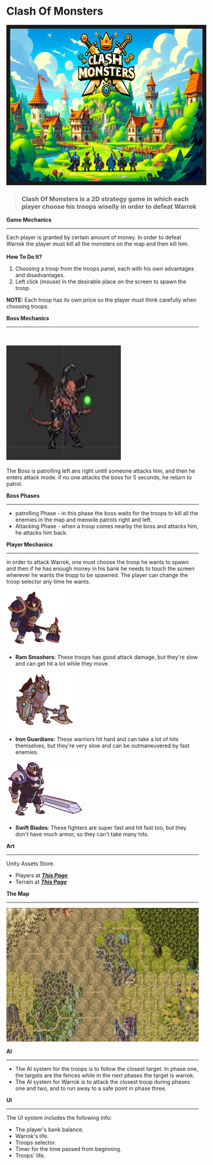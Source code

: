 # Clash Of Monsters

<img src="Assets/_Alon/Art/BackGround.png" width="600" height="400" border="10"/>

>### Clash Of Monsters is a 2D strategy game in which each player choose his troops wiselly in order to defeat Warrok

**Game Mechanics**

---
Each player is granted by certain amount of money. In order to defeat Warrok the player must kill all the monsters on the map and then kill him. <br><br>
**How To Do It?**
1. Choosing a troop from the troops panel, each with his own advantages and disadvantages.
2. Left click (mouse) in the desirable place on the screen to spawn the troop.<br>

**NOTE:** Each troop has its own price so the player must think carefully when choosing troops.

**Boss Mechanics**

---
<br><br>
<img src="Assets/_Alon/Art/BossSprite.png" width="300" height="300"/><br><br>
The Boss is patrolling left ans right untill someone attacks him, and then he enters attack mode. if no one attacks the boss for 5 seconds, he return to patrol.

**Boss Phases**

---
- patrolling Phase - in this phase the boss waits for the troops to kill all the enemies in the map and menwile patrols right and left.
- Attacking Phase - when a troop comes nearby the boss and attacks him, he attacks him back.

**Player Mechanics**

---
in order to attack Warrok, one must choose the troop he wants to spawn and then if he has enough money in his bank he needs to touch the screen wherever he wants the tropp to be spawned. The player can change the troop selector any time he wants.

<img src="Assets/_Alon/Art/warriors2.png" width="150" height="150"/>

- **Ram Smashers**: These troops has good attack damage, but they're slow and can get hit a lot while they move.

<img src="Assets/_Alon/Art/warriors4.png" width="180" height="150"/>

- **Iron Guardians**: These warriors hit hard and can take a lot of hits themselves, but they're very slow and can be outmaneuvered by fast enemies.

<img src="Assets/_Alon/Art/warriors3.png" width="200" height="150"/>

- **Swift Blades**: These fighters are super fast and hit fast too, but they don't have much armor, so they can't take many hits.

**Art**

---
Unity Assets Store.<br>
- Players at <strong><em>[This Page](https://assetstore.unity.com/packages/2d/characters/warriors-animated-2d-characters-178121)</em></strong><br>
- Terrain at <strong><em>[This Page](https://assetstore.unity.com/packages/2d/environments/hex-medieval-fantasy-locations-59271)</em></strong><br>

**The Map**

---
<img src="Assets/_Alon/Art/Desktop Screenshot 2024.05.28 - 00.43.08.74.png" width="600" height="350"/>

**AI**

---
- The AI system for the troops is to follow the closest target. In phase one, the targets are the fences while in the next phases the target is warrok.
- The AI system for Warrok is to attack the closest troop during phases one and two, and to run away to a safe point in phase three.

**UI**

---
The UI system includes the following info:
- The player's bank balance.
- Warrok's life.
- Troops selector.
- Timer for the time passed from beginning.
- Troops' life.


